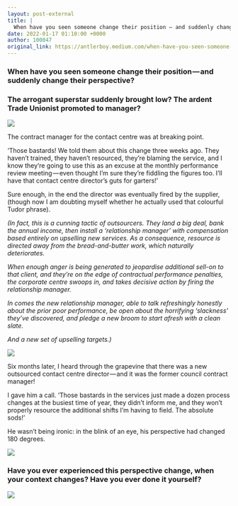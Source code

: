 ```yaml
---
layout: post-external
title: |
  When have you seen someone change their position — and suddenly change their perspective?
date: 2022-01-17 01:10:00 +0000
author: 100047
original_link: https://antlerboy.medium.com/when-have-you-seen-someone-change-their-position-and-suddenly-change-their-perspective-bdde9c44ca1f?source=rss-97852f5a56ae------2
---
```


### When have you seen someone change their position — and suddenly change their perspective?

### The arrogant superstar suddenly brought low? The ardent Trade Unionist promoted to manager?

![](https://cdn-images-1.medium.com/max/1024/1*MeTxUKYHAlkxTDRkpnVN4Q.png)

The contract manager for the contact centre was at breaking point.

‘Those bastards! We told them about this change three weeks ago. They haven’t trained, they haven’t resourced, they’re blaming the service, and I know they’re going to use this as an excuse at the monthly performance review meeting — even thought I’m sure they’re fiddling the figures too. I’ll have that contact centre director’s guts for garters!’

Sure enough, in the end the director was eventually fired by the supplier, (though now I am doubting myself whether he actually used that colourful Tudor phrase).

_(In fact, this is a cunning tactic of outsourcers. They land a big deal, bank the annual income, then install a ‘relationship manager’ with compensation based entirely on upselling new services. As a consequence, resource is directed away from the bread-and-butter work, which naturally deteriorates._

_When enough anger is being generated to jeopardise additional sell-on to that client, and they’re on the edge of contractual performance penalties, the corporate centre swoops in, and takes decisive action by firing the relationship manager._

_In comes the new relationship manager, able to talk refreshingly honestly about the prior poor performance, be open about the horrifying ‘slackness’ they’ve discovered, and pledge a new broom to start afresh with a clean slate._

_And a new set of upselling targets.)_

![](https://cdn-images-1.medium.com/max/543/1*1KVvcMYc9QIHF43Sz-4hzQ.png)

Six months later, I heard through the grapevine that there was a new outsourced contact centre director — and it was the former council contract manager!

I gave him a call. ‘Those bastards in the services just made a dozen process changes at the busiest time of year, they didn’t inform me, and they won’t properly resource the additional shifts I’m having to field. The absolute sods!’

He wasn’t being ironic: in the blink of an eye, his perspective had changed 180 degrees.

![](https://cdn-images-1.medium.com/max/1024/1*-rKmINOpwG9CZAxBT6fQDw.png)

### Have you ever experienced this perspective change, when your context changes? Have you ever done it yourself?
 ![](https://medium.com/_/stat?event=post.clientViewed&referrerSource=full_rss&postId=bdde9c44ca1f)
